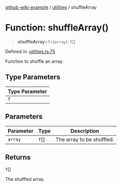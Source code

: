 [github-wiki-example](../wiki/Home) / [utilities](../wiki/utilities) / shuffleArray

# Function: shuffleArray()

> **shuffleArray**\<`T`\>(`array`): `T`[]

Defined in: [utilities.ts:75](https://github.com/typedoc2md/dummy-typescript-api/blob/main/src/utilities.ts#L75)

Function to shuffle an array.

## Type Parameters

| Type Parameter |
| ------ |
| `T` |

## Parameters

| Parameter | Type | Description |
| ------ | ------ | ------ |
| `array` | `T`[] | The array to be shuffled. |

## Returns

`T`[]

The shuffled array.
